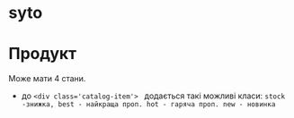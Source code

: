 # syto
# Продукт
Може мати 4 стани.
- до  ```<div class='catalog-item'> ``` додається такі можливі класи:  ```stock -знижка, best - найкраща проп. hot - гаряча проп. new - новинка```
